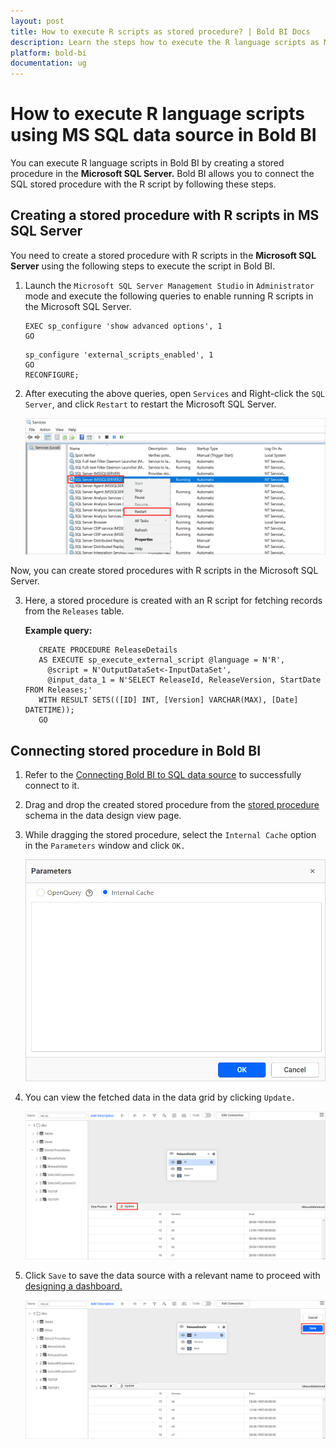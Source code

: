 ```yaml
---
layout: post
title: How to execute R scripts as stored procedure? | Bold BI Docs
description: Learn the steps how to execute the R language scripts as Microsoft SQL stored procedure in Bold BI in Cloud mode of Web designer.
platform: bold-bi
documentation: ug
---
```


# How to execute R language scripts using MS SQL data source in Bold BI

You can execute R language scripts in Bold BI by creating a stored procedure in the **Microsoft SQL Server.** Bold BI allows you to connect the SQL stored procedure with the R script by following these steps.

## Creating a stored procedure with R scripts in MS SQL Server

You need to create a stored procedure with R scripts in the **Microsoft SQL Server** using the following steps to execute the script in Bold BI.

1.	Launch the `Microsoft SQL Server Management Studio` in `Administrator` mode and execute the following queries to enable running R scripts in the Microsoft SQL Server.

        EXEC sp_configure 'show advanced options', 1
        GO
	<!-- -->
        sp_configure 'external_scripts_enabled', 1
        GO
        RECONFIGURE;
		
2.  After executing the above queries, open `Services` and Right-click the `SQL Server`, and click `Restart` to restart the Microsoft SQL Server.

    ![Restart SQL server](/static/assets/cloud/faq/images/restart-sql-server.png#max-width=100%)

Now, you can create stored procedures with R scripts in the Microsoft SQL Server.

3.	Here, a stored procedure is created with an R script for fetching records from the `Releases` table.

      **Example query:**
    
	       CREATE PROCEDURE ReleaseDetails
           AS EXECUTE sp_execute_external_script @language = N'R',
             @script = N'OutputDataSet<-InputDataSet',
             @input_data_1 = N'SELECT ReleaseId, ReleaseVersion, StartDate FROM Releases;'
           WITH RESULT SETS(([ID] INT, [Version] VARCHAR(MAX), [Date] DATETIME));
           GO

## Connecting stored procedure in Bold BI

1.	Refer to the [Connecting Bold BI to SQL data source](https://help.boldbi.com/cloud-bi/working-with-data-source/data-connectors/sql-data-source/#connecting-bold-bi-to-microsoft-sql-server-data-source) to successfully connect to it.

2.	Drag and drop the created stored procedure from the [stored procedure](https://help.boldbi.com/cloud-bi/working-with-data-source/data-connectors/sql-data-source/#connecting-to-stored-procedure-in-sql-server-database) schema in the data design view page. 

3.	While dragging the stored procedure, select the `Internal Cache` option in the `Parameters` window and click `OK.`

    ![Internal cache option](/static/assets/cloud/faq/images/internal-cache.png#max-width=65%)

4.	You can view the fetched data in the data grid by clicking `Update.`

    ![Update option](/static/assets/cloud/faq/images/update-R-records.png#max-width=100%)

5.	Click `Save` to save the data source with a relevant name to proceed with [designing a dashboard.](https://help.boldbi.com/cloud-bi/working-with-dashboards/)

    ![Save option](/static/assets/cloud/faq/images/save-option-r.png#max-width=100%)
